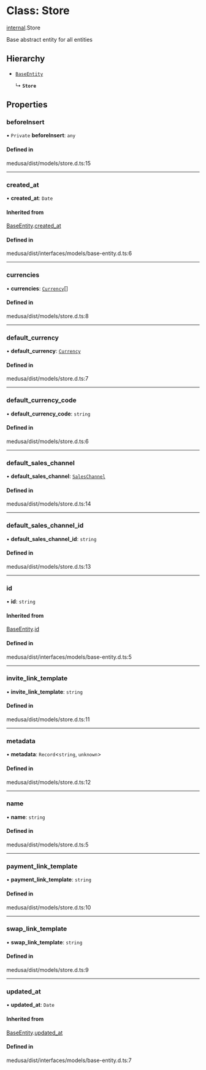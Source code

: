 # Class: Store

[internal](../modules/internal-28.md).Store

Base abstract entity for all entities

## Hierarchy

- [`BaseEntity`](internal.BaseEntity.md)

  ↳ **`Store`**

## Properties

### beforeInsert

• `Private` **beforeInsert**: `any`

#### Defined in

medusa/dist/models/store.d.ts:15

___

### created\_at

• **created\_at**: `Date`

#### Inherited from

[BaseEntity](internal.BaseEntity.md).[created_at](internal.BaseEntity.md#created_at)

#### Defined in

medusa/dist/interfaces/models/base-entity.d.ts:6

___

### currencies

• **currencies**: [`Currency`](internal.Currency.md)[]

#### Defined in

medusa/dist/models/store.d.ts:8

___

### default\_currency

• **default\_currency**: [`Currency`](internal.Currency.md)

#### Defined in

medusa/dist/models/store.d.ts:7

___

### default\_currency\_code

• **default\_currency\_code**: `string`

#### Defined in

medusa/dist/models/store.d.ts:6

___

### default\_sales\_channel

• **default\_sales\_channel**: [`SalesChannel`](internal.SalesChannel.md)

#### Defined in

medusa/dist/models/store.d.ts:14

___

### default\_sales\_channel\_id

• **default\_sales\_channel\_id**: `string`

#### Defined in

medusa/dist/models/store.d.ts:13

___

### id

• **id**: `string`

#### Inherited from

[BaseEntity](internal.BaseEntity.md).[id](internal.BaseEntity.md#id)

#### Defined in

medusa/dist/interfaces/models/base-entity.d.ts:5

___

### invite\_link\_template

• **invite\_link\_template**: `string`

#### Defined in

medusa/dist/models/store.d.ts:11

___

### metadata

• **metadata**: `Record`<`string`, `unknown`\>

#### Defined in

medusa/dist/models/store.d.ts:12

___

### name

• **name**: `string`

#### Defined in

medusa/dist/models/store.d.ts:5

___

### payment\_link\_template

• **payment\_link\_template**: `string`

#### Defined in

medusa/dist/models/store.d.ts:10

___

### swap\_link\_template

• **swap\_link\_template**: `string`

#### Defined in

medusa/dist/models/store.d.ts:9

___

### updated\_at

• **updated\_at**: `Date`

#### Inherited from

[BaseEntity](internal.BaseEntity.md).[updated_at](internal.BaseEntity.md#updated_at)

#### Defined in

medusa/dist/interfaces/models/base-entity.d.ts:7

